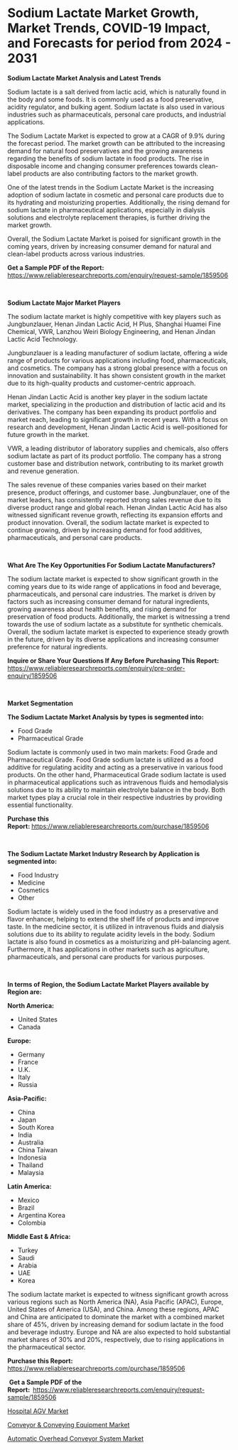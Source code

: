 <p><h1>Sodium Lactate Market Growth, Market Trends, COVID-19 Impact, and Forecasts for period from 2024 - 2031</h1></p><p><strong>Sodium Lactate Market Analysis and Latest Trends</strong></p>
<p><p>Sodium lactate is a salt derived from lactic acid, which is naturally found in the body and some foods. It is commonly used as a food preservative, acidity regulator, and bulking agent. Sodium lactate is also used in various industries such as pharmaceuticals, personal care products, and industrial applications.</p><p>The Sodium Lactate Market is expected to grow at a CAGR of 9.9% during the forecast period. The market growth can be attributed to the increasing demand for natural food preservatives and the growing awareness regarding the benefits of sodium lactate in food products. The rise in disposable income and changing consumer preferences towards clean-label products are also contributing factors to the market growth.</p><p>One of the latest trends in the Sodium Lactate Market is the increasing adoption of sodium lactate in cosmetic and personal care products due to its hydrating and moisturizing properties. Additionally, the rising demand for sodium lactate in pharmaceutical applications, especially in dialysis solutions and electrolyte replacement therapies, is further driving the market growth.</p><p>Overall, the Sodium Lactate Market is poised for significant growth in the coming years, driven by increasing consumer demand for natural and clean-label products across various industries.</p></p>
<p><strong>Get a Sample PDF of the Report:&nbsp;</strong> <a href="https://www.reliableresearchreports.com/enquiry/request-sample/1859506">https://www.reliableresearchreports.com/enquiry/request-sample/1859506</a></p>
<p>&nbsp;</p>
<p><strong>Sodium Lactate Major Market Players</strong></p>
<p><p>The sodium lactate market is highly competitive with key players such as Jungbunzlauer, Henan Jindan Lactic Acid, H Plus, Shanghai Huamei Fine Chemical, VWR, Lanzhou Weiri Biology Engineering, and Henan Jindan Lactic Acid Technology.</p><p>Jungbunzlauer is a leading manufacturer of sodium lactate, offering a wide range of products for various applications including food, pharmaceuticals, and cosmetics. The company has a strong global presence with a focus on innovation and sustainability. It has shown consistent growth in the market due to its high-quality products and customer-centric approach.</p><p>Henan Jindan Lactic Acid is another key player in the sodium lactate market, specializing in the production and distribution of lactic acid and its derivatives. The company has been expanding its product portfolio and market reach, leading to significant growth in recent years. With a focus on research and development, Henan Jindan Lactic Acid is well-positioned for future growth in the market.</p><p>VWR, a leading distributor of laboratory supplies and chemicals, also offers sodium lactate as part of its product portfolio. The company has a strong customer base and distribution network, contributing to its market growth and revenue generation.</p><p>The sales revenue of these companies varies based on their market presence, product offerings, and customer base. Jungbunzlauer, one of the market leaders, has consistently reported strong sales revenue due to its diverse product range and global reach. Henan Jindan Lactic Acid has also witnessed significant revenue growth, reflecting its expansion efforts and product innovation. Overall, the sodium lactate market is expected to continue growing, driven by increasing demand for food additives, pharmaceuticals, and personal care products.</p></p>
<p>&nbsp;</p>
<p><strong>What Are The Key Opportunities For Sodium Lactate Manufacturers?</strong></p>
<p><p>The sodium lactate market is expected to show significant growth in the coming years due to its wide range of applications in food and beverage, pharmaceuticals, and personal care industries. The market is driven by factors such as increasing consumer demand for natural ingredients, growing awareness about health benefits, and rising demand for preservation of food products. Additionally, the market is witnessing a trend towards the use of sodium lactate as a substitute for synthetic chemicals. Overall, the sodium lactate market is expected to experience steady growth in the future, driven by its diverse applications and increasing consumer preference for natural ingredients.</p></p>
<p><strong>Inquire or Share Your Questions If Any Before Purchasing This Report:</strong> <a href="https://www.reliableresearchreports.com/enquiry/pre-order-enquiry/1859506">https://www.reliableresearchreports.com/enquiry/pre-order-enquiry/1859506</a></p>
<p>&nbsp;</p>
<p><strong>Market Segmentation</strong></p>
<p><strong>The Sodium Lactate Market Analysis by types is segmented into:</strong></p>
<p><ul><li>Food Grade</li><li>Pharmaceutical Grade</li></ul></p>
<p><p>Sodium lactate is commonly used in two main markets: Food Grade and Pharmaceutical Grade. Food Grade sodium lactate is utilized as a food additive for regulating acidity and acting as a preservative in various food products. On the other hand, Pharmaceutical Grade sodium lactate is used in pharmaceutical applications such as intravenous fluids and hemodialysis solutions due to its ability to maintain electrolyte balance in the body. Both market types play a crucial role in their respective industries by providing essential functionality.</p></p>
<p><strong>Purchase this Report:&nbsp;</strong><a href="https://www.reliableresearchreports.com/purchase/1859506">https://www.reliableresearchreports.com/purchase/1859506</a></p>
<p>&nbsp;</p>
<p><strong>The Sodium Lactate Market Industry Research by Application is segmented into:</strong></p>
<p><ul><li>Food Industry</li><li>Medicine</li><li>Cosmetics</li><li>Other</li></ul></p>
<p><p>Sodium lactate is widely used in the food industry as a preservative and flavor enhancer, helping to extend the shelf life of products and improve taste. In the medicine sector, it is utilized in intravenous fluids and dialysis solutions due to its ability to regulate acidity levels in the body. Sodium lactate is also found in cosmetics as a moisturizing and pH-balancing agent. Furthermore, it has applications in other markets such as agriculture, pharmaceuticals, and personal care products for various purposes.</p></p>
<p>&nbsp;</p>
<p><strong>In terms of Region, the Sodium Lactate Market Players available by Region are:</strong></p>
<p>
    <p> <strong> North America: </strong>
        <ul>
            <li>United States</li>
            <li>Canada</li>
        </ul>
        </p> 
    <p> <strong> Europe: </strong>
        <ul>
            <li>Germany</li>
            <li>France</li>
            <li>U.K.</li>
            <li>Italy</li>
            <li>Russia</li>
        </ul>
        </p> 
    <p> <strong> Asia-Pacific: </strong>
        <ul>
            <li>China</li>
            <li>Japan</li>
            <li>South Korea</li>
            <li>India</li>
            <li>Australia</li>
            <li>China Taiwan</li>
            <li>Indonesia</li>
            <li>Thailand</li>
            <li>Malaysia</li>
        </ul>
        </p> 
    <p> <strong> Latin America: </strong>
        <ul>
            <li>Mexico</li>
            <li>Brazil</li>
            <li>Argentina Korea</li>
            <li>Colombia</li>
        </ul>
        </p> 
    <p> <strong> Middle East & Africa: </strong>
        <ul>
            <li>Turkey</li>
            <li>Saudi</li>
            <li>Arabia</li>
            <li>UAE</li>
            <li>Korea</li>
        </ul>
    </p>
    </p>
<p><p>The sodium lactate market is expected to witness significant growth across various regions such as North America (NA), Asia Pacific (APAC), Europe, United States of America (USA), and China. Among these regions, APAC and China are anticipated to dominate the market with a combined market share of 45%, driven by increasing demand for sodium lactate in the food and beverage industry. Europe and NA are also expected to hold substantial market shares of 30% and 20%, respectively, due to rising applications in the pharmaceutical sector.</p></p>
<p><strong>Purchase this Report: </strong><a href="https://www.reliableresearchreports.com/purchase/1859506">https://www.reliableresearchreports.com/purchase/1859506</a></p>
<p>&nbsp;<strong>Get a Sample PDF of the Report:&nbsp;&nbsp;</strong><a href="https://www.reliableresearchreports.com/enquiry/request-sample/1859506">https://www.reliableresearchreports.com/enquiry/request-sample/1859506</a></p>
<p><strong></strong></p>
<p><p><a href="https://view.publitas.com/reportprime-1/hospital-agv-market-research-report-the-key-to-successful-business-strategy-forecasted-for-period-from-2023-2030/">Hospital AGV Market</a></p><p><a href="https://view.publitas.com/reportprime-1/conveyor-conveying-equipment-market-provides-a-comprehensive-analysis-including-a-macro-overview-of-the-market-as-well-as-micro-details-such-as-market-size-and-competitive-landscape/">Conveyor & Conveying Equipment Market</a></p><p><a href="https://view.publitas.com/reportprime-1/automatic-overhead-conveyor-system-market-insights-market-players-and-forecast-till-2030/">Automatic Overhead Conveyor System Market</a></p></p>